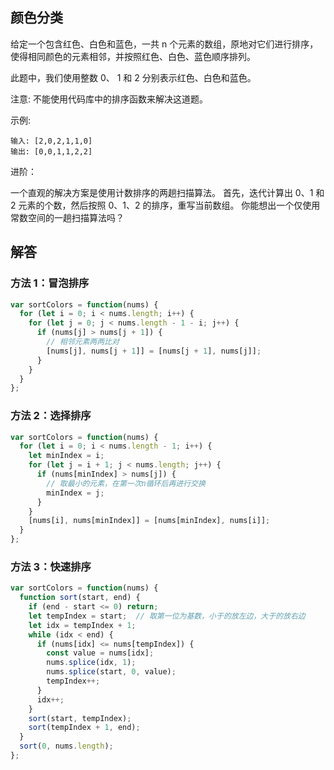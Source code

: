 ## 颜色分类
给定一个包含红色、白色和蓝色，一共 n 个元素的数组，原地对它们进行排序，使得相同颜色的元素相邻，并按照红色、白色、蓝色顺序排列。

此题中，我们使用整数 0、 1 和 2 分别表示红色、白色和蓝色。

注意:
不能使用代码库中的排序函数来解决这道题。

示例:

```
输入: [2,0,2,1,1,0]
输出: [0,0,1,1,2,2]
```

进阶：

一个直观的解决方案是使用计数排序的两趟扫描算法。
首先，迭代计算出 0、1 和 2 元素的个数，然后按照 0、1、2 的排序，重写当前数组。
你能想出一个仅使用常数空间的一趟扫描算法吗？

## 解答
### 方法 1：冒泡排序

```javascript
var sortColors = function(nums) {
  for (let i = 0; i < nums.length; i++) {
    for (let j = 0; j < nums.length - 1 - i; j++) {
      if (nums[j] > nums[j + 1]) {
        // 相邻元素两两比对
        [nums[j], nums[j + 1]] = [nums[j + 1], nums[j]];
      }
    }
  }
};
```

### 方法 2：选择排序

```javascript
var sortColors = function(nums) {
  for (let i = 0; i < nums.length - 1; i++) {
    let minIndex = i;
    for (let j = i + 1; j < nums.length; j++) {
      if (nums[minIndex] > nums[j]) {
        // 取最小的元素，在第一次n循环后再进行交换
        minIndex = j;
      }
    }
    [nums[i], nums[minIndex]] = [nums[minIndex], nums[i]];
  }
};
```

### 方法 3：快速排序

```javascript
var sortColors = function(nums) {
  function sort(start, end) {
    if (end - start <= 0) return;
    let tempIndex = start;  // 取第一位为基数，小于的放左边，大于的放右边
    let idx = tempIndex + 1;
    while (idx < end) {
      if (nums[idx] <= nums[tempIndex]) {
        const value = nums[idx];
        nums.splice(idx, 1);
        nums.splice(start, 0, value);
        tempIndex++;
      }
      idx++;
    }
    sort(start, tempIndex);
    sort(tempIndex + 1, end);
  }
  sort(0, nums.length);
};
```
